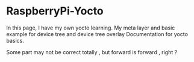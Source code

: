 # RaspberryPi-Yocto
In this page, I have my own yocto learning.
My meta layer and basic example for device tree and device tree overlay
Documentation for yocto basics.

Some part may not be correct totally , but forward is forward , right ?
